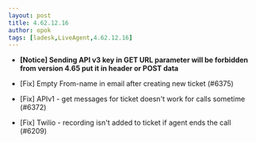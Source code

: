 ```yaml
---
layout: post
title: 4.62.12.16
author: opok
tags: [ladesk,LiveAgent,4.62.12.16]
---
```


- **[Notice] Sending API v3 key in GET URL parameter will be forbidden from version 4.65 put it in header or POST data**

- [Fix] Empty From-name in email after creating new ticket (#6375)
- [Fix] APIv1 - get messages for ticket doesn't work for calls sometime (#6372)
- [Fix] Twilio - recording isn't added to ticket if agent ends the call (#6209)
